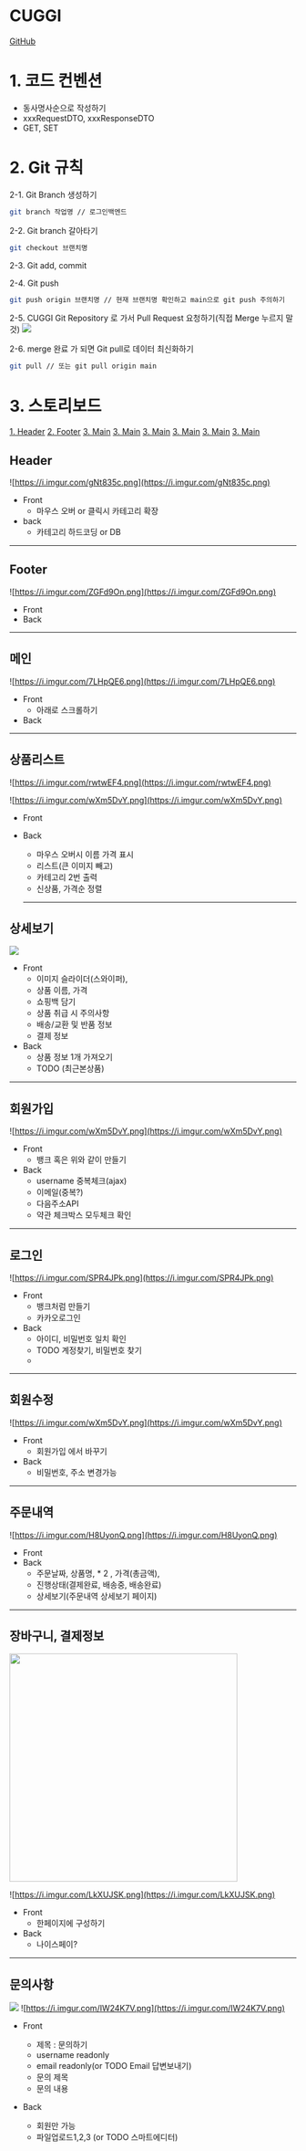 # CUGGI

[GitHub](https://github.com/tlswodn205/CUGGI "https://github.com/tlswodn205/CUGGI")

# 1. 코드 컨벤션

-  동사명사순으로 작성하기
-  xxxRequestDTO, xxxResponseDTO
-  GET, SET


# 2. Git 규칙

2-1. Git Branch 생성하기

```bash
git branch 작업명 // 로그인백엔드
```

2-2. Git branch 갈아타기

```bash
git checkout 브랜치명
```

2-3. Git add, commit

2-4. Git push

```bash
git push origin 브랜치명 // 현재 브랜치명 확인하고 main으로 git push 주의하기
```

2-5. CUGGI Git Repository 로 가서 Pull Request 요청하기(직접 Merge 누르지 말 것)
<img src="https://i.imgur.com/SLsO3ag.png" style="width=200"/>



2-6. merge 완료 가 되면 Git pull로 데이터 최신화하기

```bash
git pull // 또는 git pull origin main
```

# 3. 스토리보드

[1. Header](#Header)    [2. Footer](#Footer)    [3. Main](#메인)    [3. Main](#메인)    [3. Main](#메인)    [3. Main](#메인)    [3. Main](#메인)    [3. Main](#메인)




## Header


![https://i.imgur.com/gNt835c.png](https://i.imgur.com/gNt835c.png)
    

- Front
    - 마우스 오버 or 클릭시 카테고리 확장
- back
    - 카테고리 하드코딩 or DB

---

## Footer
   ![https://i.imgur.com/ZGFd9On.png](https://i.imgur.com/ZGFd9On.png) 
- Front
- Back

---

## 메인


![https://i.imgur.com/7LHpQE6.png](https://i.imgur.com/7LHpQE6.png)
    

- Front
    - 아래로 스크롤하기
- Back

---

## 상품리스트


![https://i.imgur.com/rwtwEF4.png](https://i.imgur.com/rwtwEF4.png)



![https://i.imgur.com/wXm5DvY.png](https://i.imgur.com/wXm5DvY.png)

-  Front
    
- Back
    - 마우스 오버시 이름 가격 표시
    - 리스트(큰 이미지 빼고)
    - 카테고리 2번 출력
    - 신상품, 가격순 정렬
    
   ---
   

## 상세보기

![](https://i.imgur.com/lNJb0IK.png)



- Front
    - 이미지 슬라이더(스와이퍼),
    - 상품 이름, 가격
    - 쇼핑백 담기
    - 상품 취급 시 주의사항
    - 배송/교환 및 반품 정보
    - 결제 정보
- Back
    - 상품 정보 1개 가져오기
    - TODO (최근본상품)

---

## 회원가입

   
   ![https://i.imgur.com/wXm5DvY.png](https://i.imgur.com/wXm5DvY.png)
   

- Front
    - 뱅크 혹은 위와 같이 만들기
- Back
    - username 중복체크(ajax)
    - 이메일(중복?)
    - 다음주소API
    - 약관 체크박스 모두체크 확인

---

## 로그인


   ![https://i.imgur.com/SPR4JPk.png](https://i.imgur.com/SPR4JPk.png)


- Front
    - 뱅크처럼 만들기
    - 카카오로그인
- Back    
    - 아이디, 비밀번호 일치 확인
    - TODO 계정찾기, 비밀번호 찾기
    - 
 ---


## 회원수정

![https://i.imgur.com/wXm5DvY.png](https://i.imgur.com/wXm5DvY.png)

- Front
    - 회원가입 에서 바꾸기
- Back
    - 비밀번호, 주소 변경가능

---

## 주문내역

![https://i.imgur.com/H8UyonQ.png](https://i.imgur.com/H8UyonQ.png)


-  Front	
-  Back
	-  주문날짜, 상품명, * 2 , 가격(총금액), 
	-  진행상태(결제완료, 배송중, 배송완료)
	-  상세보기(주문내역 상세보기 페이지)

---
## 장바구니, 결제정보

<img src="https://i.imgur.com/TQhnOh0.png](https://i.imgur.com/TQhnOh0.png" style="width: 400px"/>
  
  ![https://i.imgur.com/LkXUJSK.png](https://i.imgur.com/LkXUJSK.png)

- Front
	-  한페이지에 구성하기
- Back
	- 나이스페이?


---
## 문의사항

![](https://i.imgur.com/3M8z1ix.png)
![https://i.imgur.com/IW24K7V.png](https://i.imgur.com/IW24K7V.png)

- Front
	- 제목 : 문의하기
	- username readonly
	- email readonly(or TODO Email 답변보내기)
	- 문의 제목
	- 문의 내용

- Back
	- 회원만 가능
	- 파일업로드1,2,3 (or TODO 스마트에디터)

